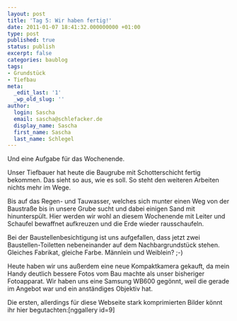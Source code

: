 ```yaml
---
layout: post
title: 'Tag 5: Wir haben fertig!'
date: 2011-01-07 18:41:32.000000000 +01:00
type: post
published: true
status: publish
excerpt: false
categories: baublog
tags:
- Grundstück
- Tiefbau
meta:
  _edit_last: '1'
  _wp_old_slug: ''
author:
  login: Sascha
  email: sascha@schlefacker.de
  display_name: Sascha
  first_name: Sascha
  last_name: Schlegel
---
```

<p>Und eine Aufgabe für das Wochenende.</p>
<p>Unser Tiefbauer hat heute die Baugrube mit Schotterschicht fertig bekommen. Das sieht so aus, wie es soll. So steht den weiteren Arbeiten nichts mehr im Wege.</p>
<p>Bis auf das Regen- und Tauwasser, welches sich munter einen Weg von der Baustraße bis in unsere Grube sucht und dabei einigen Sand mit hinunterspült. Hier werden wir wohl an diesem Wochenende mit Leiter und Schaufel bewaffnet aufkreuzen und die Erde wieder rausschaufeln.</p>
<p>Bei der Baustellenbesichtigung ist uns aufgefallen, dass jetzt zwei Baustellen-Toiletten nebeneinander auf dem Nachbargrundstück stehen. Gleiches Fabrikat, gleiche Farbe. Männlein und Weiblein? ;-)</p>
<p>Heute haben wir uns außerdem eine neue Kompaktkamera gekauft, da mein Handy deutlich bessere Fotos vom Bau machte als unser bisheriger Fotoapparat. Wir haben uns eine Samsung WB600 gegönnt, weil die gerade im Angebot war und ein anständiges Objektiv hat.</p>
<p>Die ersten, allerdings für diese Webseite stark komprimierten Bilder könnt ihr hier begutachten:[nggallery id=9]</p>
